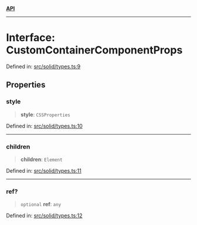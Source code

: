 [**API**](../../API.md)

***

# Interface: CustomContainerComponentProps

Defined in: [src/solid/types.ts:9](https://github.com/inokawa/virtua/blob/cb302e3f486df2598a08c73194aca97575ded23a/src/solid/types.ts#L9)

## Properties

### style

> **style**: `CSSProperties`

Defined in: [src/solid/types.ts:10](https://github.com/inokawa/virtua/blob/cb302e3f486df2598a08c73194aca97575ded23a/src/solid/types.ts#L10)

***

### children

> **children**: `Element`

Defined in: [src/solid/types.ts:11](https://github.com/inokawa/virtua/blob/cb302e3f486df2598a08c73194aca97575ded23a/src/solid/types.ts#L11)

***

### ref?

> `optional` **ref**: `any`

Defined in: [src/solid/types.ts:12](https://github.com/inokawa/virtua/blob/cb302e3f486df2598a08c73194aca97575ded23a/src/solid/types.ts#L12)
